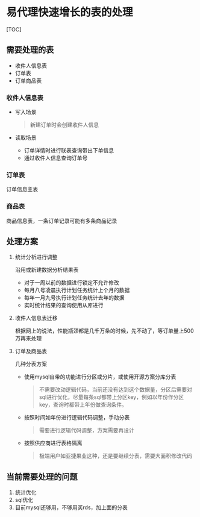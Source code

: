 # 易代理快速增长的表的处理

[TOC]

## 需要处理的表

- 收件人信息表
- 订单表
- 订单商品表

###  收件人信息表

- 写入场景

  > 新建订单时会创建收件人信息

- 读取场景

  - 订单详情时进行联表查询带出下单信息
  - 通过收件人信息查询订单号


### 订单表

订单信息主表

### 商品表

商品信息表，一条订单记录可能有多条商品记录



## 处理方案

1. 统计分析进行调整

   沿用或新建数据分析结果表

   - 对于一周以前的数据进行锁定不允许修改
   - 每月八号凌晨执行计划任务统计上个月的数据
   - 每年一月九号执行计划任务统计去年的数据
   - 实时统计结果的查询使用从库进行

2. 收件人信息表迁移

   根据网上的说法，性能瓶颈都是几千万条的时候，先不动了，等订单量上500万再来处理

3. 订单及商品表

   几种分表方案

   - 使用mysql自带的功能进行分区或分片，或使用开源方案分库分表

     > 不需要改动逻辑代码，当前还没有达到这个数据量，分区后需要对sql进行优化，尽量每条sql都带上分区key，例如以年份作分区key，查询时都带上年份做查询条件。

   - 按照时间如年份进行逻辑代码调整，手动分表

     > 需要进行逻辑代码调整，方案需要再设计

   - 按照供应商进行表格隔离

     > 极端用户如亚捷果业这种，还是要继续分表，需要大面积修改代码

## 当前需要处理的问题

1. 统计优化
2. sql优化
3. 目前mysql还够用，不够用买rds，加上面的分表









##  